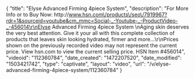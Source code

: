 {
    "title": "Elyse Advanced Firming 4piece System",
    "description": "For More Info or to Buy Now: http:\/\/www.hsn.com\/products\/seo\/7919967?rdr=1&sourceid=youtube&cm_mmc=Social-_-Youtube-_-ProductVideo-_-456014\r\nElyse Advanced Firming 4piece System \nAging skin deserves the very best attention. Give it your all with this complete collection of products that leaves skin looking hydrated, firmer and more...\r\nPrices shown on the previously recorded video may not represent the current price.  View hsn.com to view the current selling price. HSN Item #456014",
    "videoid": "112360784",
    "date_created": "1472207520",
    "date_modified": "1503421742",
    "type": "captivate",
    "layout": "video",
    "url": "\/v\/elyse-advanced-firming-4piece-system\/112360784"
}